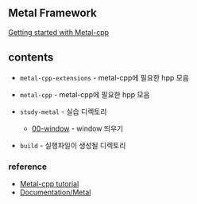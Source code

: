 ## Metal Framework

[Getting started with Metal-cpp](https://mingeun2154.github.io/c++/start-metal/)

## contents

* `metal-cpp-extensions` - metal-cpp에 필요한 hpp 모음

* `metal-cpp` - metal-cpp에 필요한 hpp 모음

* `study-metal` - 실습 디렉토리
    * [00-window](https://github.com/mingeun2154/LearnMetal/blob/main/study-metal/00-window/00-window.cpp) - window 띄우기

* `build` - 실행파일이 생성될 디렉토리

### reference
* [Metal-cpp tutorial](https://lilabi.medium.com/metal-cpp-tutorial-1-creating-a-window-2cedef4a497)
* [Documentation/Metal](https://developer.apple.com/documentation/metal/using_a_render_pipeline_to_render_primitives?language=objc)
